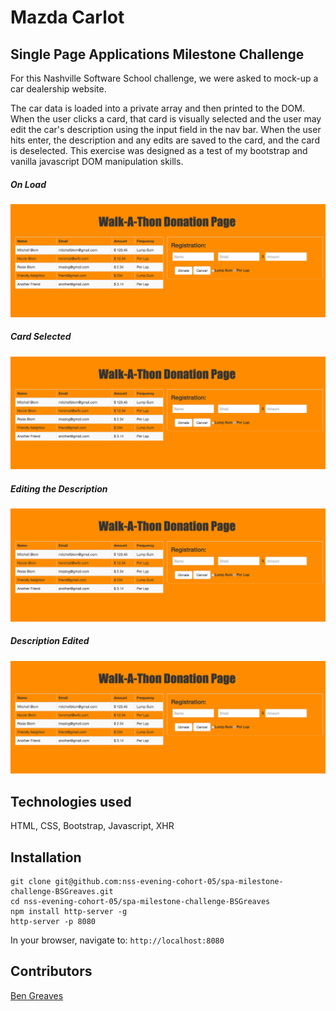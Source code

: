 # Mazda Carlot
## Single Page Applications Milestone Challenge

For this Nashville Software School challenge, we were asked to mock-up a car dealership website.

The car data is loaded into a private array and then printed to the DOM. When the user clicks a card, that card is visually selected and the user may edit the car's description using the input field in the nav bar. When the user hits enter, the description and any edits are saved to the card, and the card is deselected. This exercise was designed as a test of my bootstrap and vanilla javascript DOM manipulation skills.

##### On Load
![Splashpage](https://raw.githubusercontent.com/mitchellblom/iifeBoot/iifeBoot/iifeBoot.png)

##### Card Selected
![Splashpage](https://raw.githubusercontent.com/mitchellblom/iifeBoot/iifeBoot/iifeBoot.png)

##### Editing the Description
![Splashpage](https://raw.githubusercontent.com/mitchellblom/iifeBoot/iifeBoot/iifeBoot.png)

##### Description Edited
![Splashpage](https://raw.githubusercontent.com/mitchellblom/iifeBoot/iifeBoot/iifeBoot.png)

## Technologies used
HTML, CSS, Bootstrap, Javascript, XHR

## Installation

```
git clone git@github.com:nss-evening-cohort-05/spa-milestone-challenge-BSGreaves.git
cd nss-evening-cohort-05/spa-milestone-challenge-BSGreaves
npm install http-server -g
http-server -p 8080
```

In your browser, navigate to:
`http://localhost:8080`

## Contributors

[Ben Greaves](https://github.com/BSGreaves)